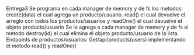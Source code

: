 Entrega3
Se programa en cada manager de memory y de fs los metodos: create(data) el cual agrega un producto/usuario. read() el cual devuelve el arreglo con todos los productos/usuarios y readOne() el cual devuelve el objeto producto/usuario
Se le agrega a cada manager de memory y de fs el metodo destroy(id) el cual elimina el objeto producto/usuario de la lista.
Endpoints de productos/usuarios: Get/api/products(users) implementando el metodo read() y readOne()

